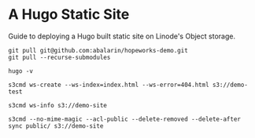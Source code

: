 # A Hugo Static Site
Guide to deploying a Hugo built static site on Linode's Object storage.

```
git pull git@github.com:abalarin/hopeworks-demo.git
git pull --recurse-submodules

hugo -v

s3cmd ws-create --ws-index=index.html --ws-error=404.html s3://demo-test

s3cmd ws-info s3://demo-site

s3cmd --no-mime-magic --acl-public --delete-removed --delete-after sync public/ s3://demo-site
```